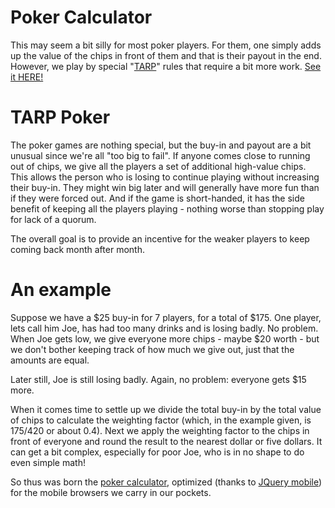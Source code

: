 # Poker Calculator
This may seem a bit silly for most poker players. For them, one simply adds up the value of the chips in
front of them and that is their payout in the end. However, we play by special "[TARP](http://en.wikipedia.org/wiki/Troubled_Asset_Relief_Program)" rules that require
a bit more work. [See it HERE!](http://johnb.github.io/poker.html)

# TARP Poker
The poker games are nothing special, but the buy-in and payout are a bit unusual since we're all "too big to fail".
If anyone comes close to running out of chips, we give all the players a set of additional high-value chips.
This allows the person who is losing to continue playing without increasing their buy-in.
They might win big later and will generally have more fun than if they were forced out.
And if the game is short-handed, it has the side benefit of keeping all the players playing - nothing worse
than stopping play for lack of a quorum.

The overall goal is to provide an incentive for the weaker players to keep coming back month after month.

# An example
Suppose we have a $25 buy-in for 7 players, for a total of $175.
One player, lets call him Joe, has had too many drinks and is losing badly. No problem.
When Joe gets low, we give everyone more chips - maybe $20 worth - but we don't bother keeping track of how much
we give out, just that the amounts are equal.

Later still, Joe is still losing badly. Again, no problem: everyone gets $15 more.

When it comes time to settle up we divide the total buy-in by the total value of chips
to calculate the weighting
factor (which, in the example given, is 175/420 or about 0.4).
Next we apply the weighting factor to the chips in front of everyone and round the result to the nearest dollar
or five dollars. It can get a bit complex, especially for poor Joe, who is in no shape to do even simple math!

So thus was born the [poker calculator](http://johnb.github.io/poker.html), optimized 
(thanks to [JQuery mobile](http://jquerymobile.com/)) for the mobile browsers we carry in our pockets.
